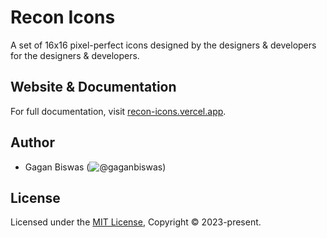# Recon Icons
A set of 16x16 pixel-perfect icons designed by the designers & developers for the designers & developers.

## Website & Documentation
For full documentation, visit [recon-icons.vercel.app](https://recon-icons.vercel.app).

## Author
- Gagan Biswas (![@gaganbiswas](https://github.com/gaganbiswas))

## License
Licensed under the [MIT License](https://github.com/gaganbiswas/recon-icons/blob/main/LICENSE), Copyright © 2023-present.
